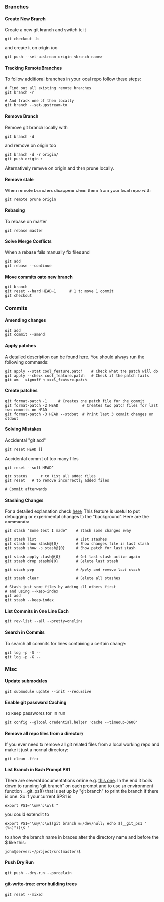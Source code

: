 ### Branches

#### Create New Branch

Create a new git branch and switch to it

    git checkout -b 

and create it on origin too

    git push --set-upstream origin <branch name>

#### Tracking Remote Branches

To follow additional branches in your local repo follow these steps:

    # Find out all existing remote branches
    git branch -r

    # And track one of them locally
    git branch --set-upstream-to  

#### Remove Branch

Remove git branch locally with

    git branch -d 

and remove on origin too

    git branch -d -r origin/
    git push origin :

Alternatively remove on origin and then prune locally.

#### Remove stale

When remote branches disappear clean them from your local repo with

    git remote prune origin

#### Rebasing

To rebase on master

    git rebase master 

#### Solve Merge Conflicts

When a rebase fails manually fix files and

    git add 
    git rebase --continue

#### Move commits onto new branch

    git branch 
    git reset --hard HEAD~1      # 1 to move 1 commit
    git checkout 

### Commits

#### Amending changes

    git add 
    git commit --amend

#### Apply patches

A detailed description can be found
[here](http://ariejan.net/2009/10/26/how-to-create-and-apply-a-patch-with-git).
You should always run the following commands:

    git apply --stat cool_feature.patch    # Check what the patch will do
    git apply --check cool_feature.patch   # Check if the patch fails
    git am --signoff < cool_feature.patch

#### Create patches

    git format-patch -1     # Creates one patch file for the commit
    git format-patch -2 HEAD           # Creates two patch files for last two commits on HEAD
    git format-patch -3 HEAD --stdout  # Print last 3 commit changes on stdout

#### Solving Mistakes

Accidental "git add"

    git reset HEAD []

Accidental commit of too many files

    git reset --soft HEAD^

    git status      # to list all added files
    git reset   # to remove incorrectly added files

    # Commit afterwards

#### Stashing Changes

For a detailed explanation check
[here](http://ariejan.net/2008/04/23/git-using-the-stash/). This feature
is useful to put debugging or experimental changes to the "background".
Here are the commands:

    git stash "Some test I made"    # Stash some changes away

    git stash list                  # List stashes
    git stash show stash@{0}        # Show changes file in last stash
    git stash show -p stash@{0}     # Show patch for last stash

    git stash apply stash@{0}       # Get last stash active again
    git stash drop stash@{0}        # Delete last stash

    git stash pop                   # Apply and remove last stash

    git stash clear                 # Delete all stashes

    # Stash just some files by adding all others first 
    # and using --keep-index
    git add 
    git stash --keep-index

#### List Commits in One Line Each

    git rev-list --all --pretty=oneline

#### Search in Commits

To search all commits for lines containing a certain change:

    git log -p -S -- 
    git log -p -G -- 

### Misc

#### Update submodules

    git submodule update --init --recursive

#### Enable git password Caching

To keep passwords for 1h run

    git config --global credential.helper 'cache --timeout=3600'

#### Remove all repo files from a directory

If you ever need to remove all git related files from a local working
repo and make it just a normal directory:

    git clean -ffrx

#### List Branch in Bash Prompt PS1

There are several documentations online e.g. [this
one](http://mediadoneright.com/content/ultimate-git-ps1-bash-prompt). In
the end it boils down to running "git branch" on each prompt and to use
an environment function \_\_git\_ps1() that is set up by "git branch" to
print the branch if there is one. So if your current \$PS1 is

    export PS1='\u@\h:\w\$ "

you could extend it to

    export PS1='\u@\h:\w$(git branch &>/dev/null; echo $(__git_ps1 "(%s)"))\$ '

to show the branch name in braces after the directory name and before
the \$ like this:

    john@server:~/project/src(master)$ 

#### Push Dry Run

    git push --dry-run --porcelain

#### git-write-tree: error building trees

    git reset --mixed

<?slideshare,cWwH3B15RuuGW6,Git Tips and Tricks?>
